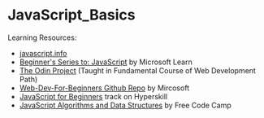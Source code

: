 # JavaScript_Basics

Learning Resources:
 - [javascript.info](javascript.info)
 - [Beginner's Series to: JavaScript](https://docs.microsoft.com/en-us/shows/beginners-series-to-javascript/?wt.mc_id=beginner-c9-niner) by Microsoft Learn
 - [The Odin Project](theodinproject.com) (Taught in Fundamental Course of Web Development Path)
 - [Web-Dev-For-Beginners Github Repo](https://github.com/microsoft/Web-Dev-For-Beginners) by Mircosoft
 - [JavaScript for Beginners](https://hyperskill.org/tracks/32?category=3) track on Hyperskill
 - [JavaScript Algorithms and Data Structures](https://www.freecodecamp.org/learn/javascript-algorithms-and-data-structures/) by Free Code Camp
